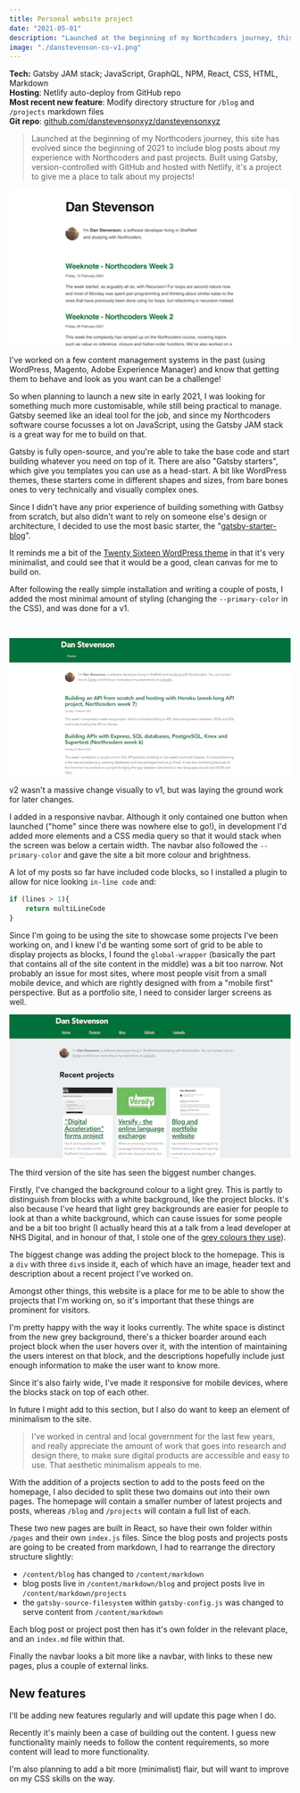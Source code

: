 ```yaml
---
title: Personal website project
date: "2021-05-01"
description: "Launched at the beginning of my Northcoders journey, this site has evolved since the beginning of 2021 to include blog posts about my experience with Northcoders and past projects. Built using Gatsby, version-controlled with GitHub and hosted with Netlify, it's a project to give me a place to talk about my projects!"
image: "./danstevenson-co-v1.png"
---
```


**Tech:** Gatsby JAM stack; JavaScript, GraphQL, NPM, React, CSS, HTML, Markdown <br/>
**Hosting**: Netlify auto-deploy from GitHub repo <br/>
**Most recent new feature**: Modify directory structure for `/blog` and `/projects` markdown files<br/>
**Git repo**: <a href="https://github.com/danstevensonxyz/danstevensonxyz" target="_blank">github.com/danstevensonxyz/danstevensonxyz</a>


>Launched at the beginning of my Northcoders journey, this site has evolved since the beginning of 2021 to include blog posts about my experience with Northcoders and past projects. Built using Gatsby, version-controlled with GitHub and hosted with Netlify, it's a project to give me a place to talk about my projects!

!["Screenshot of first version of this site, with basic header and list of three posts"](./danstevenson-co-v1.png "The MVP - version 1")

I've worked on a few content management systems in the past (using WordPress, Magento, Adobe Experience Manager) and know that getting them to behave and look as you want can be a challenge! 

So when planning to launch a new site in early 2021, I was looking for something much more customisable, while still being practical to manage. Gatsby seemed like an ideal tool for the job, and since my Northcoders software course focusses a lot on JavaScript, using the Gatsby JAM stack is a great way for me to build on that.

Gatsby is fully open-source, and you're able to take the base code and start building whatever you need on top of it. There are also "Gatsby starters", which give you templates you can use as a head-start. A bit like WordPress themes, these starters come in different shapes and sizes, from bare bones ones to very technically and visually complex ones. 

Since I didn't have any prior experience of building something with Gatbsy from scratch, but also didn't want to rely on someone else's design or architecture, I decided to use the most basic starter, the "<a href="https://www.gatsbyjs.com/starters/gatsbyjs/gatsby-starter-blog" target="_blank">gatsby-starter-blog</a>". 

It reminds me a bit of the <a href="https://en-gb.wordpress.org/themes/twentysixteen/" target="_blank">Twenty Sixteen WordPress theme</a> in that it's very minimalist, and could see that it would be a good, clean canvas for me to build on. 

After following the really simple installation and writing a couple of posts, I added the most minimal amount of styling (changing the `--primary-color` in the CSS), and was done for a v1.

<br/>

!["Screenshot of second version of this site, with wider content column and a custom nav bar"](./danstevenson-co-v2.png "Adding a bit of colour - version 2")

v2 wasn't a massive change visually to v1, but was laying the ground work for later changes. 

I added in a responsive navbar. Although it only contained one button when launched ("home" since there was nowhere else to go!), in development I'd added more elements and a CSS media query so that it would stack when the screen was below a certain width. The navbar also followed the `--primary-color` and gave the site a bit more colour and brightness. 

A lot of my posts so far have included code blocks, so I installed a plugin to allow for nice looking `in-line code` and:

```javascript
if (lines > 1){
    return multiLineCode
}
```

Since I'm going to be using the site to showcase some projects I've been working on, and I knew I'd be wanting some sort of grid to be able to display projects as blocks, I found the `global-wrapper` (basically the part that contains all of the site content in the middle) was a bit too narrow. Not probably an issue for most sites, where most people visit from a small mobile device, and which are rightly designed with from a "mobile first" perspective. But as a portfolio site, I need to consider larger screens as well. 

!["Screenshot of third version of this site, with three blocks displaying recent projects"](./danstevenson-co-v3.png "Adding to the portfolio - version 3")

The third version of the site has seen the biggest number changes. 

Firstly, I've changed the background colour to a light grey. This is partly to distinguish from blocks with a white background, like the project blocks. It's also because I've heard that light grey backgrounds are easier for people to look at than a white background, which can cause issues for some people and be a bit too bright (I actually heard this at a talk from a lead developer at NHS Digital, and in honour of that, I stole one of the <a href="https://digital.nhs.uk/about-nhs-digital/corporate-information-and-documents/nhs-digital-style-guidelines/how-we-look/colour-palette" target="_blank">grey colours they use</a>).

The biggest change was adding the project block to the homepage. This is a `div` with three `div`s inside it, each of which have an image, header text and description about a recent project I've worked on. 

Amongst other things, this website is a place for me to be able to show the projects that I'm working on, so it's important that these things are prominent for visitors. 

I'm pretty happy with the way it looks currently. The white space is distinct from the new grey background, there's a thicker boarder around each project block when the user hovers over it, with the intention of maintaining the users interest on that block, and the descriptions hopefully include just enough information to make the user want to know more. 

Since it's also fairly wide, I've made it responsive for mobile devices, where the blocks stack on top of each other.

In future I might add to this section, but I also do want to keep an element of minimalism to the site. 

>I've worked in central and local government for the last few years, and really appreciate the amount of work that goes into research and design there, to make sure digital products are accessible and easy to use. That aesthetic minimalism appeals to me. 

With the addition of a projects section to add to the posts feed on the homepage, I also decided to split these two domains out into their own pages. The homepage will contain a smaller number of latest projects and posts, whereas `/blog` and `/projects` will contain a full list of each. 

These two new pages are built in React, so have their own folder within `/pages` and their own `index.js` files. Since the blog posts and projects posts are going to be created from markdown, I had to rearrange the directory structure slightly:
- `/content/blog` has changed to `/content/markdown`
- blog posts live in `/content/markdown/blog` and project posts live in `/content/markdown/projects`
- the `gatsby-source-filesystem` within `gatsby-config.js` was changed to serve content from `/content/markdown`

Each blog post or project post then has it's own folder in the relevant place, and an `index.md` file within that.

Finally the navbar looks a bit more like a navbar, with links to these new pages, plus a couple of external links. 

## New features

I'll be adding new features regularly and will update this page when I do. 

Recently it's mainly been a case of building out the content. I guess new functionality mainly needs to follow the content requirements, so more content will lead to more functionality. 

I'm also planning to add a bit more (minimalist) flair, but will want to improve on my CSS skills on the way.